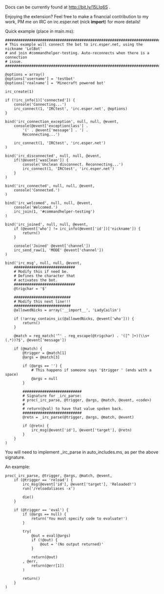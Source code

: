 Docs can be currently found at http://bit.ly/15LIq6S .

Enjoying the extension? Feel free to make a financial contribution to my work, 
PM me on IRC on irc.esper.net (nick __import__) for more details!

Quick example (place in main.ms):

    ##################################################################################
    # This example will connect the bot to irc.esper.net, using the nickname 'LolBot'
    # and join #commandhelper-testing. Auto-reconnects when there is a connection
    # issue.
    ##################################################################################

    @options = array()
    @options['username'] = 'testbot'
    @options['realname'] = 'Minecraft powered bot'

    irc_create(1)

    if (!irc_info(1)['connected']) {
        console('Connecting...')
        irc_connect(1, 'IRCtest', 'irc.esper.net', @options)
    }

    bind('irc_connection_exception', null, null, @event,
        console(@event['exceptionclass'] . 
            '(' . @event['message'] . ') . 
            Reconnecting...')

        irc_connect(1, 'IRCtest', 'irc.esper.net')
    )

    bind('irc_disconnected', null, null, @event,
        if(!@event['wasClean']) {
            console('Unclean disconnect. Reconnecting...')
            irc_connect(1, 'IRCtest', 'irc.esper.net')
        }
    )

    bind('irc_connected', null, null, @event,
        console('Connected.')
    )

    bind('irc_welcomed', null, null, @event,
        console('Welcomed.')
        irc_join(1, '#commandhelper-testing')
    )

    bind('irc_joined', null, null, @event,
        if (@event['who'] != irc_info(@event['id'])['nickname']) {
            return()
        }

        console('Joined' @event['channel'])
        irc_send_raw(1, 'MODE' @event['channel'])
    )

    bind('irc_msg', null, null, @event,
        ############################
        # Modify this if need be.
        # Defines the character that
        # activates the bot.
        ############################
        @trigchar = '$'

        ##########################
        # Modify this next line!!!
        ##########################
        @allowedNicks = array('__import__', 'LadyCailin')

        if (!array_contains_ic(@allowedNicks, @event['who'])) {
            return()
        }

        @match = reg_match('^' . reg_escape(@trigchar) . '([^ ]+)(\\s+(.*))?$', @event['message'])

        if (@match) {
            @trigger = @match[1]
            @args = @match[3]

            if (@args == '') {
                # This happens if someone says '$trigger ' (ends with a space)
                @args = null
            }

            ###########################
            # Signature for _irc_parse:
            # proc(_irc_parse, @trigger, @args, @match, @event, <code>)
            #
            # return(@val) to have that value spoken back.
            ###########################
            @retn = _irc_parse(@trigger, @args, @match, @event)

            if (@retn) {
                irc_msg(@event['id'], @event['target'], @retn)
            }
        }
    )

You will need to implement _irc_parse in auto_includes.ms, as per the above signature.

An example:

    proc(_irc_parse, @trigger, @args, @match, @event,
        if (@trigger == 'reload') {
            irc_msg(@event['id'], @event['target'], 'Reloaded!')
            run('/reloadaliases -x')

            die()
        }

        if (@trigger == 'eval') {
            if (@args == null) {
                return('You must specify code to evaluate!')
            }

            try(
                @out = eval(@args)
                if (!@out) {
                    @out = '(No output returned)'
                }

                return(@out)
            , @err, 
                return(@err[1])
            )

            return()
        }
    )
